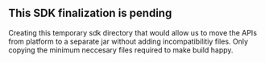 ## This SDK finalization is pending

Creating this temporary sdk directory that would allow us to move the APIs from
platform to a separate jar without adding incompatibilitiy files.
Only copying the minimum neccesary files required to make build happy.
